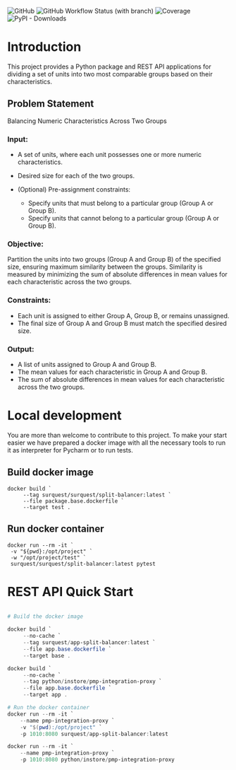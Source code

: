![GitHub](https://img.shields.io/github/license/surquest/python-split-balancer?style=flat-square)
![GitHub Workflow Status (with branch)](https://img.shields.io/github/actions/workflow/status/surquest/python-split-balancer/test.yml?branch=main&style=flat-square)
![Coverage](https://img.shields.io/endpoint?url=https://gist.githubusercontent.com/surquest/6e25c317000917840152a5e702e71963/raw/python-split-balancer.json&style=flat-square)
![PyPI - Downloads](https://img.shields.io/pypi/dm/surquest-GCP-secret-assessor?style=flat-square)

# Introduction

This project provides a Python package and REST API applications for dividing a set of units into two most comparable groups based on their characteristics.

## Problem Statement

Balancing Numeric Characteristics Across Two Groups

### Input:

* A set of units, where each unit possesses one or more numeric characteristics.
* Desired size for each of the two groups.
* (Optional) Pre-assignment constraints:
    
   - Specify units that must belong to a particular group (Group A or Group B).
   - Specify units that cannot belong to a particular group (Group A or Group B).

### Objective:

Partition the units into two groups (Group A and Group B) of the specified size, ensuring maximum similarity between the groups. Similarity is measured by minimizing the sum of absolute differences in mean values for each characteristic across the two groups.

### Constraints:

* Each unit is assigned to either Group A, Group B, or remains unassigned.
* The final size of Group A and Group B must match the specified desired size.

### Output:

* A list of units assigned to Group A and Group B.
* The mean values for each characteristic in Group A and Group B.
* The sum of absolute differences in mean values for each characteristic across the two groups.


# Local development

You are more than welcome to contribute to this project. To make your start easier we have prepared a docker image with all the necessary tools to run it as interpreter for Pycharm or to run tests.


## Build docker image
```
docker build `
     --tag surquest/surquest/split-balancer:latest `
     --file package.base.dockerfile `
     --target test .
```


## Run docker container
```
docker run --rm -it `
 -v "${pwd}:/opt/project" `
 -w "/opt/project/test" `
 surquest/surquest/split-balancer:latest pytest
```


# REST API Quick Start

```powershell

# Build the docker image

docker build `
     --no-cache `
     --tag surquest/app-split-balancer:latest `
     --file app.base.dockerfile `
     --target base .

docker build `
     --no-cache `
     --tag python/instore/pmp-integration-proxy `
     --file app.base.dockerfile `
     --target app .

# Run the docker container
docker run --rm -it `
    --name pmp-integration-proxy `
    -v "$(pwd):/opt/project" `
    -p 1010:8080 surquest/app-split-balancer:latest

docker run --rm -it `
    --name pmp-integration-proxy `
    -p 1010:8080 python/instore/pmp-integration-proxy
```